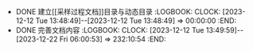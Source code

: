 - DONE 建立[[采样过程文档]]目录与动态目录
  :LOGBOOK:
  CLOCK: [2023-12-12 Tue 13:48:49]--[2023-12-12 Tue 13:48:49] =>  00:00:00
  :END:
- DONE 完善文档内容
  :LOGBOOK:
  CLOCK: [2023-12-12 Tue 13:49:59]--[2023-12-22 Fri 06:00:53] =>  232:10:54
  :END: